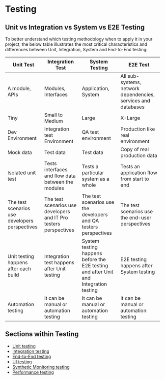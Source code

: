 # Testing

## Unit vs Integration vs System vs E2E Testing

To better understand which testing methodology when to apply it in your project, the below table illustrates the most critical characteristics and differences between Unit, Integration, System and End-to-End testing:

| Unit Test | Integration Test | System Testing | E2E Test |
|-----------|------------|------|----------|
A module, APIs | Modules, Interfaces | Application, System | All sub-systems, network dependencies, services and databases |
Tiny | Small to Medium | Large | X-Large |
Dev Environment | Integration test Environment | QA test environment | Production like real environment |
Mock data | Test data | Test data | Copy of real production data |
Isolated unit test | Tests interfaces and flow data between the modules | Tests a particular system as a whole | Tests an application flow from start to end |
The test scenarios use developers perspectives | The test scenarios use developers and IT Pro testers perspectives | The test scenarios use the developers and QA testers perspectives | The test scenarios use the end-user perspectives |
Unit testing happens after each build | Integration test happens after Unit testing | System testing happens before the E2E testing and after Unit and Integration testing | E2E testing happens after System testing |
Automation testing | It can be manual or automation testing | It can be manual or automation testing | It can be manual or automation testing |

## Sections within Testing

- [Unit testing](unit-testing/readme.md)
- [Integration testing](integration-testing/readme.md)
- [End-to-End testing](e2e-testing/readme.md)
- [UI testing](ui-testing/readme.md)
- [Synthetic Monitoring testing](synthetic-monitoring-tests/readme.md)
- [Performance testing](performance-testing/readme.md)
